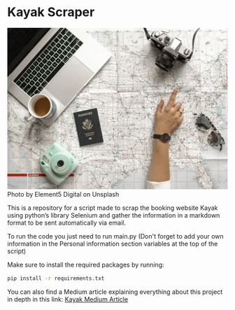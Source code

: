 # Kayak Scraper

![Banner](banner.jpg)
Photo by Element5 Digital on Unsplash

This is a repository for a script made to scrap the booking website Kayak using python’s library Selenium and gather the information in a markdown format to be sent automatically  via email.

To run the code you just need to run main.py (Don't forget to add your own information in the Personal information section variables at the top of the script)

Make sure to install the required packages by running:
```bash
pip install -r requirements.txt
```

You can also find a Medium article explaining everything about this project in depth in this link:
[Kayak Medium Article](https://medium.com/analytics-vidhya/what-if-selenium-could-do-a-better-job-than-your-travel-agency-5e4e74de08b0)